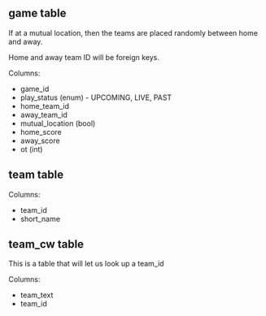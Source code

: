 game table
----------

If at a mutual location, then the teams are placed randomly between home and away.

Home and away team ID will be foreign keys.

Columns:

  * game_id
  * play_status (enum) - UPCOMING, LIVE, PAST
  * home_team_id
  * away_team_id
  * mutual_location (bool)
  * home_score
  * away_score
  * ot (int)

team table
----------

Columns:

  * team_id
  * short_name

team_cw table
---------------

This is a table that will let us look up a team_id

Columns:

  * team_text
  * team_id

